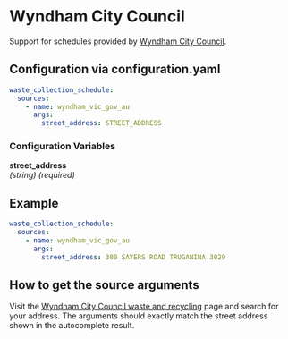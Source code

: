 # Wyndham City Council

Support for schedules provided by [Wyndham City Council](https://digital.wyndham.vic.gov.au/myWyndham/).

## Configuration via configuration.yaml

```yaml
waste_collection_schedule:
  sources:
    - name: wyndham_vic_gov_au
      args:
        street_address: STREET_ADDRESS
```

### Configuration Variables

**street_address**  
*(string) (required)*

## Example

```yaml
waste_collection_schedule:
  sources:
    - name: wyndham_vic_gov_au
      args:
        street_address: 300 SAYERS ROAD TRUGANINA 3029
```

## How to get the source arguments

Visit the [Wyndham City Council waste and recycling](https://digital.wyndham.vic.gov.au/myWyndham/) page and search for your address. The arguments should exactly match the street address shown in the autocomplete result.
